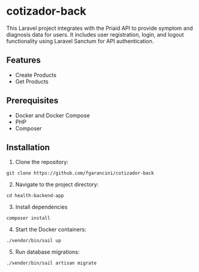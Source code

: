 # cotizador-back

This Laravel project integrates with the Priaid API to provide symptom and diagnosis data for users. It includes user registration, login, and logout functionality using Laravel Sanctum for API authentication.

## Features

- Create Products
- Get Products

## Prerequisites

-   Docker and Docker Compose
-   PHP
-   Composer

## Installation

1. Clone the repository:

`git clone https://github.com/fgarancini/cotizador-back`

2. Navigate to the project directory:

`cd health-backend-app`

3. Install dependencies

`composer install`

4. Start the Docker containers:

`./vendor/bin/sail up`

5. Run database migrations:

`./vendor/bin/sail artisan migrate`




